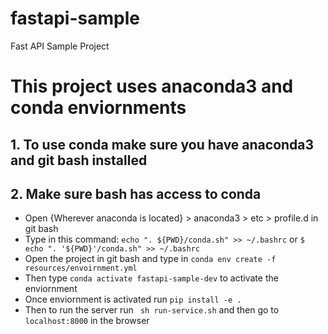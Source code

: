 # fastapi-sample
Fast API Sample Project


# This project uses anaconda3 and conda enviornments

## 1. To use conda make sure you have anaconda3 and git bash installed
## 2. Make sure bash has access to conda
- Open {Wherever anaconda is located} > anaconda3 > etc > profile.d in git bash
- Type in this command: ```echo ". ${PWD}/conda.sh" >> ~/.bashrc``` or ```$ echo ". '${PWD}'/conda.sh" >> ~/.bashrc```
- Open the project in git bash and type in ```conda env create -f resources/envoirnment.yml```
- Then type ``` conda activate fastapi-sample-dev ``` to activate the enviornment
- Once enviornment is activated run ```pip install -e .```
- Then to run the server run ``` sh run-service.sh``` and then go to ```localhost:8000``` in the browser

